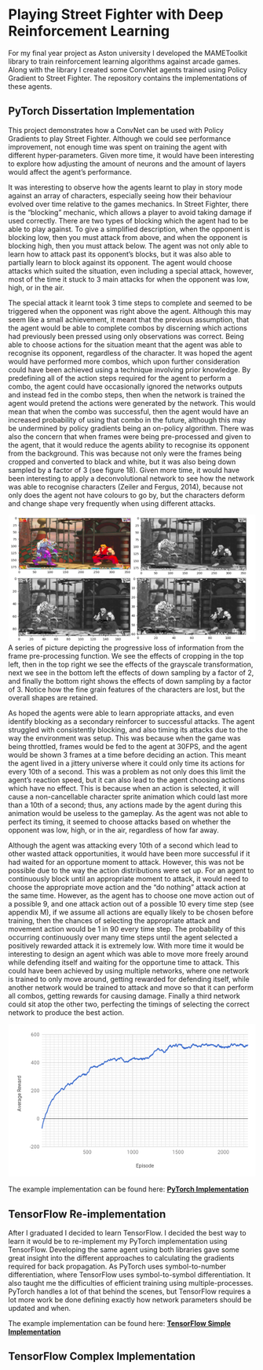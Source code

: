 # Playing Street Fighter with Deep Reinforcement Learning

For my final year project as Aston university I developed the MAMEToolkit library to train reinforcement learning algorithms against arcade games.
Along with the library I created some ConvNet agents trained using Policy Gradient to Street Fighter. The repository contains the implementations of these agents.

## PyTorch Dissertation Implementation
This project demonstrates how a ConvNet can be used with Policy Gradients to play Street Fighter. 
Although we could see performance improvement, not enough time was spent on training the agent with different hyper-parameters. 
Given more time, it would have been interesting to explore how adjusting the amount of neurons and the amount of layers would affect the agent’s performance.

It was interesting to observe how the agents learnt to play in story mode against an array of characters, 
especially seeing how their behaviour evolved over time relative to the games mechanics. 
In Street Fighter, there is the “blocking” mechanic, which allows a player to avoid taking damage if used correctly. 
There are two types of blocking which the agent had to be able to play against. 
To give a simplified description, when the opponent is blocking low, then you must attack from above, and when the opponent is blocking high, then you must attack below.
The agent was not only able to learn how to attack past its opponent’s blocks, but it was also able to partially learn to block against its opponent. 
The agent would choose attacks which suited the situation, even including a special attack, 
however, most of the time it stuck to 3 main attacks for when the opponent was low, high, or in the air. 

The special attack it learnt took 3 time steps to complete and seemed to be triggered when the opponent was right above the agent. 
Although this may seem like a small achievement, it meant that the previous assumption, 
that the agent would be able to complete combos by discerning which actions had previously been pressed using only observations was correct. 
Being able to choose actions for the situation meant that the agent was able to recognise its opponent, regardless of the character. 
It was hoped the agent would have performed more combos, which upon further consideration could have been achieved using a technique involving prior knowledge. 
By predefining all of the action steps required for the agent to perform a combo, the agent could have occasionally ignored the networks outputs and instead fed in the combo steps, 
then when the network is trained the agent would pretend the actions were generated by the network. 
This would mean that when the combo was successful, then the agent would have an increased probability of using that combo in the future, 
although this may be undermined by policy gradients being an on-policy algorithm.
There was also the concern that when frames were being pre-processed and given to the agent, 
that it would reduce the agents ability to recognise its opponent from the background. 
This was because not only were the frames being cropped and converted to black and white, but it was also being down sampled by a factor of 3 (see figure 18).
 Given more time, it would have been interesting to apply a deconvolutional network to see how the network was able to recognise characters (Zeiler and Fergus, 2014), 
 because not only does the agent not have colours to go by, but the characters deform and change shape very frequently when using different attacks. 


![Frame qualities](pics/downsampling.png)
A series of picture depicting the progressive loss of information from the frame pre-processing function. 
We see the effects of cropping in the top left, then in the top right we see the effects of the grayscale transformation, 
next we see in the bottom left the effects of down sampling by a factor of 2, and finally the bottom right shows the effects of down sampling by a factor of 3. 
Notice how the fine grain features of the characters are lost, but the overall shapes are retained. 

As hoped the agents were able to learn appropriate attacks, and even identify blocking as a secondary reinforcer to successful attacks. 
The agent struggled with consistently blocking, and also timing its attacks due to the way the environment was setup. 
This was because when the game was being throttled, frames would be fed to the agent at 30FPS, and the agent would be shown 3 frames at a time before deciding an action. 
This meant the agent lived in a jittery universe where it could only time its actions for every 10th of a second. 
This was a problem as not only does this limit the agent’s reaction speed, but it can also lead to the agent choosing actions which have no effect. 
This is because when an action is selected, it will cause a non-cancellable character sprite animation which could last more than a 10th of a second; 
thus, any actions made by the agent during this animation would be useless to the gameplay. 
As the agent was not able to perfect its timing, it seemed to choose attacks based on whether the opponent was low, high, or in the air, regardless of how far away. 

Although the agent was attacking every 10th of a second which lead to other wasted attack opportunities, it would have been more successful if it had waited for an opportune moment to attack. However, this was not be possible due to the way the action distributions were set up. For an agent to continuously block until an appropriate moment to attack, it would need to choose the appropriate move action and the “do nothing” attack action at the same time. However, as the agent has to choose one move action out of a possible 9, and one attack action out of a possible 10 every time step (see appendix M), if we assume all actions are equally likely to be chosen before training, then the chances of selecting the appropriate attack and movement action would be 1 in 90 every time step. The probability of this occurring continuously over many time steps until the agent selected a positively rewarded attack it is extremely low. With more time it would be interesting to design an agent which was able to move more freely around while defending itself and waiting for the opportune time to attack. This could have been achieved by using multiple networks, where one network is trained to only move around, getting rewarded for defending itself, while another network would be trained to attack and move so that it can perform all combos, getting rewards for causing damage. Finally a third network could sit atop the other two, perfecting the timings of selecting the correct network to produce the best action. 

![Results of training](pics/chart.png)

The example implementation can be found here:
**[PyTorch Implementation](pytorch)**

## TensorFlow Re-implementation
After I graduated I decided to learn TensorFlow. I decided the best way to learn it would be to re-implement my PyTorch implementation using TensorFlow.
Developing the same agent using both libraries gave some great insight into the different approaches to calculating the gradients required for back propagation.
As PyTorch uses symbol-to-number differentiation, where TensorFlow uses symbol-to-symbol differentiation.
It also taught me the difficulties of efficient training using multiple-processes. PyTorch handles a lot of that behind the scenes, but TensorFlow requires a lot more work be done defining exactly how network parameters should be updated and when.

The example implementation can be found here:
**[TensorFlow Simple Implementation](tensorflow_simple)**

## TensorFlow Complex Implementation